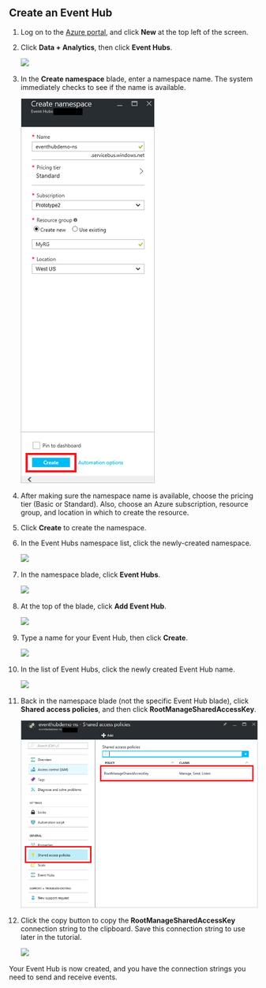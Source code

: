 ## Create an Event Hub
1. Log on to the [Azure portal][Azure portal], and click **New** at the top left of the screen.
2. Click **Data + Analytics**, then click **Event Hubs**.
   
    ![][9]
3. In the **Create namespace** blade, enter a namespace name. The system immediately checks to see if the name is available.
   
    ![](./media/event-hubs-create-event-hub/create-event-hub1.png)
4. After making sure the namespace name is available, choose the pricing tier (Basic or Standard). Also, choose an Azure subscription, resource group, and location in which to create the resource. 
5. Click **Create** to create the namespace.
6. In the Event Hubs namespace list, click the newly-created namespace.
   
    ![][2]
7. In the namespace blade, click **Event Hubs**.
   
    ![][3]
8. At the top of the blade, click **Add Event Hub**.
   
    ![][4]
9. Type a name for your Event Hub, then click **Create**.
   
    ![][5]
10. In the list of Event Hubs, click the newly created Event Hub name. 
    
     ![][6]
11. Back in the namespace blade (not the specific Event Hub blade), click **Shared access policies**, and then click **RootManageSharedAccessKey**.
    
     ![](./media/event-hubs-create-event-hub/create-event-hub7.png)
12. Click the copy button to copy the **RootManageSharedAccessKey** connection string to the clipboard. Save this connection string to use later in the tutorial.
    
     ![][8]

Your Event Hub is now created, and you have the connection strings you need to send and receive events.

[2]: ./media/event-hubs-create-event-hub/create-event-hub2.png
[3]: ./media/event-hubs-create-event-hub/create-event-hub3.png
[4]: ./media/event-hubs-create-event-hub/create-event-hub4.png
[5]: ./media/event-hubs-create-event-hub/create-event-hub5.png
[6]: ./media/event-hubs-create-event-hub/create-event-hub6.png
[8]: ./media/event-hubs-create-event-hub/create-event-hub8.png
[9]: ./media/event-hubs-create-event-hub/create-event-hub9.png

[Azure portal]: https://portal.azure.com/